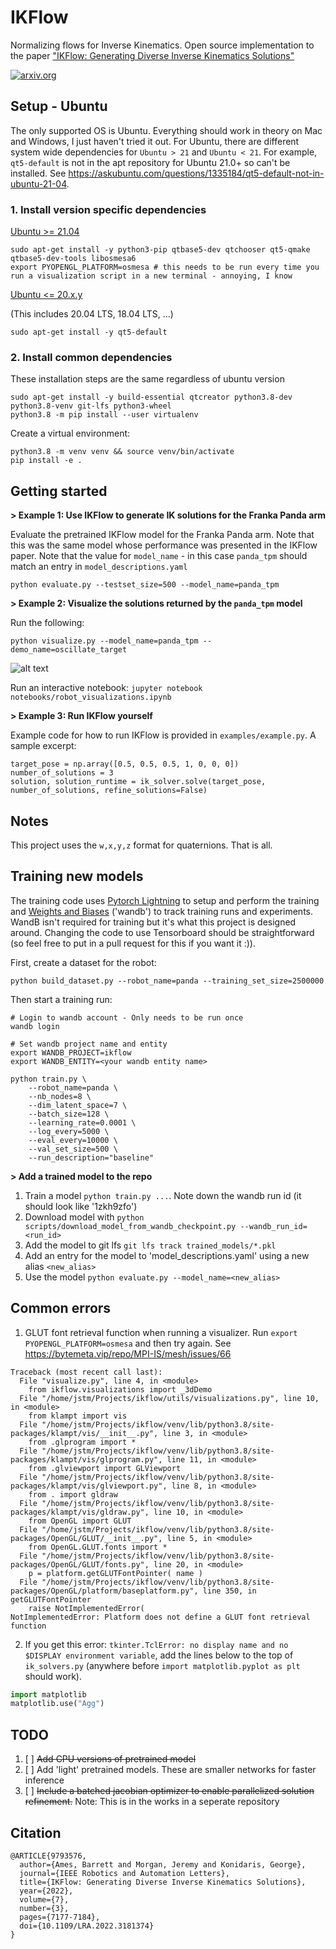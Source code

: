 # IKFlow
Normalizing flows for Inverse Kinematics. Open source implementation to the paper ["IKFlow: Generating Diverse Inverse Kinematics Solutions"](https://ieeexplore.ieee.org/abstract/document/9793576)

[![arxiv.org](https://img.shields.io/badge/cs.RO-%09arXiv%3A2111.08933-red)](https://arxiv.org/abs/2111.08933)


## Setup - Ubuntu

The only supported OS is Ubuntu. Everything should work in theory on Mac and Windows, I just haven't tried it out. For 
Ubuntu, there are different system wide dependencies for `Ubuntu > 21` and `Ubuntu < 21`. For example, `qt5-default` is 
not in the apt repository for Ubuntu 21.0+ so can't be installed. See https://askubuntu.com/questions/1335184/qt5-default-not-in-ubuntu-21-04.

### 1. Install version specific dependencies
<ins>Ubuntu >= 21.04</ins>
```
sudo apt-get install -y python3-pip qtbase5-dev qtchooser qt5-qmake qtbase5-dev-tools libosmesa6
export PYOPENGL_PLATFORM=osmesa # this needs to be run every time you run a visualization script in a new terminal - annoying, I know
```

<ins>Ubuntu <= 20.x.y</ins>

(This includes 20.04 LTS, 18.04 LTS, ...)
```
sudo apt-get install -y qt5-default
```

### 2. Install common dependencies
These installation steps are the same regardless of ubuntu version
```
sudo apt-get install -y build-essential qtcreator python3.8-dev python3.8-venv git-lfs python3-wheel
python3.8 -m pip install --user virtualenv
```
Create a virtual environment:
```
python3.8 -m venv venv && source venv/bin/activate
pip install -e .
```


## Getting started

**> Example 1: Use IKFlow to generate IK solutions for the Franka Panda arm**

Evaluate the pretrained IKFlow model for the Franka Panda arm. Note that this was the same model whose performance was presented in the IKFlow paper. Note that the value for `model_name` - in this case `panda_tpm` should match an entry in `model_descriptions.yaml` 
```
python evaluate.py --testset_size=500 --model_name=panda_tpm
```

**> Example 2: Visualize the solutions returned by the `panda_tpm` model**

Run the following:
```
python visualize.py --model_name=panda_tpm --demo_name=oscillate_target
```
![alt text](../media/panda_tpm_oscillate_x-2022-08-26.gif?raw=true)

Run an interactive notebook: `jupyter notebook notebooks/robot_visualizations.ipynb`

**> Example 3: Run IKFlow yourself**

Example code for how to run IKFlow is provided in `examples/example.py`. A sample excerpt:
```
target_pose = np.array([0.5, 0.5, 0.5, 1, 0, 0, 0])
number_of_solutions = 3
solution, solution_runtime = ik_solver.solve(target_pose, number_of_solutions, refine_solutions=False)
```


## Notes
This project uses the `w,x,y,z` format for quaternions. That is all.


## Training new models

The training code uses [Pytorch Lightning](https://www.pytorchlightning.ai/) to setup and perform the training and [Weights and Biases](https://wandb.ai/) ('wandb') to track training runs and experiments. WandB isn't required for training but it's what this project is designed around. Changing the code to use Tensorboard should be straightforward (so feel free to put in a pull request for this if you want it :)).

First, create a dataset for the robot:
```
python build_dataset.py --robot_name=panda --training_set_size=2500000
```

Then start a training run:
```
# Login to wandb account - Only needs to be run once
wandb login

# Set wandb project name and entity
export WANDB_PROJECT=ikflow 
export WANDB_ENTITY=<your wandb entity name>

python train.py \
    --robot_name=panda \
    --nb_nodes=8 \
    --dim_latent_space=7 \
    --batch_size=128 \
    --learning_rate=0.0001 \
    --log_every=5000 \
    --eval_every=10000 \
    --val_set_size=500 \
    --run_description="baseline"
```

**> Add a trained model to the repo**
1. Train a model `python train.py ...`. Note down the wandb run id (it should look like '1zkh9zfo')
2. Download model with `python scripts/download_model_from_wandb_checkpoint.py --wandb_run_id=<run_id>`
3. Add the model to git lfs `git lfs track trained_models/*.pkl`
4. Add an entry for the model to 'model_descriptions.yaml' using a new alias `<new_alias>`
5. Use the model `python evaluate.py --model_name=<new_alias>`



## Common errors

1. GLUT font retrieval function when running a visualizer. Run `export PYOPENGL_PLATFORM=osmesa` and then try again. See https://bytemeta.vip/repo/MPI-IS/mesh/issues/66

```
Traceback (most recent call last):
  File "visualize.py", line 4, in <module>
    from ikflow.visualizations import _3dDemo
  File "/home/jstm/Projects/ikflow/utils/visualizations.py", line 10, in <module>
    from klampt import vis
  File "/home/jstm/Projects/ikflow/venv/lib/python3.8/site-packages/klampt/vis/__init__.py", line 3, in <module>
    from .glprogram import *
  File "/home/jstm/Projects/ikflow/venv/lib/python3.8/site-packages/klampt/vis/glprogram.py", line 11, in <module>
    from .glviewport import GLViewport
  File "/home/jstm/Projects/ikflow/venv/lib/python3.8/site-packages/klampt/vis/glviewport.py", line 8, in <module>
    from . import gldraw
  File "/home/jstm/Projects/ikflow/venv/lib/python3.8/site-packages/klampt/vis/gldraw.py", line 10, in <module>
    from OpenGL import GLUT
  File "/home/jstm/Projects/ikflow/venv/lib/python3.8/site-packages/OpenGL/GLUT/__init__.py", line 5, in <module>
    from OpenGL.GLUT.fonts import *
  File "/home/jstm/Projects/ikflow/venv/lib/python3.8/site-packages/OpenGL/GLUT/fonts.py", line 20, in <module>
    p = platform.getGLUTFontPointer( name )
  File "/home/jstm/Projects/ikflow/venv/lib/python3.8/site-packages/OpenGL/platform/baseplatform.py", line 350, in getGLUTFontPointer
    raise NotImplementedError( 
NotImplementedError: Platform does not define a GLUT font retrieval function
```

2. If you get this error: `tkinter.TclError: no display name and no $DISPLAY environment variable`, add the lines below to the top of `ik_solvers.py` (anywhere before `import matplotlib.pyplot as plt` should work).
``` python
import matplotlib
matplotlib.use("Agg")
```

## TODO
1. [ ] ~~Add CPU versions of pretrained model~~
2. [ ] Add 'light' pretrained models. These are smaller networks for faster inference
3. [ ] ~~Include a batched jacobian optimizer to enable parallelized solution refinement.~~ Note: This is in the works in a seperate repository


## Citation
```
@ARTICLE{9793576,
  author={Ames, Barrett and Morgan, Jeremy and Konidaris, George},
  journal={IEEE Robotics and Automation Letters}, 
  title={IKFlow: Generating Diverse Inverse Kinematics Solutions}, 
  year={2022},
  volume={7},
  number={3},
  pages={7177-7184},
  doi={10.1109/LRA.2022.3181374}
}
```